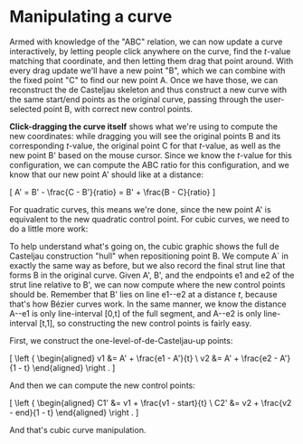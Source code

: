 # Manipulating a curve

Armed with knowledge of the "ABC" relation, we can now update a curve interactively, by letting people click anywhere on the curve, find the <em>t</em>-value matching that coordinate, and then letting them drag that point around. With every drag update we'll have a new point "B", which we can combine with the fixed point "C" to find our new point A. Once we have those, we can reconstruct the de Casteljau skeleton and thus construct a new curve with the same start/end points as the original curve, passing through the user-selected point B, with correct new control points.

<Graphic title="Moulding a quadratic Bézier curve" setup={this.setupQuadratic} draw={this.drawMould} onClick={this.placeMouldPoint} onMouseDown={this.markQB} onMouseDrag={this.dragQB} onMouseUp={this.saveCurve}/>

**Click-dragging the curve itself** shows what we're using to compute the new coordinates: while dragging you will see the original points B and its corresponding <i>t</i>-value, the original point C for that <i>t</i>-value, as well as the new point B' based on the mouse cursor. Since we know the <i>t</i>-value for this configuration, we can compute the ABC ratio for this configuration, and we know that our new point A' should like at a distance:

\[
  A' = B' - \frac{C - B'}{ratio} = B' + \frac{B - C}{ratio}
\]

For quadratic curves, this means we're done, since the new point A' is equivalent to the new quadratic control point. For cubic curves, we need to do a little more work:

<Graphic title="Moulding a cubic Bézier curve" setup={this.setupCubic} draw={this.drawMould} onClick={this.placeMouldPoint} onMouseDown={this.markCB} onMouseDrag={this.dragCB} onMouseUp={this.saveCurve}/>

To help understand what's going on, the cubic graphic shows the full de Casteljau construction "hull" when repositioning point B. We compute A` in exactly the same way as before, but we also record the final strut line that forms B in the original curve. Given A', B', and the endpoints e1 and e2 of the strut line relative to B', we can now compute where the new control points should be. Remember that B' lies on line e1--e2 at a distance <i>t</i>, because that's how Bézier curves work. In the same manner, we know the distance A--e1 is only line-interval [0,t] of the full segment, and A--e2 is only line-interval [t,1], so constructing the new control points is fairly easy.

First, we construct the one-level-of-de-Casteljau-up points:

\[
    \left \{ \begin{aligned}
    v1 &= A' + \frac{e1 - A'}{t} \\
    v2 &= A' + \frac{e2 - A'}{1 - t}
    \end{aligned} \right .
\]

And then we can compute the new control points:

\[
    \left \{ \begin{aligned}
    C1' &= v1 + \frac{v1 - start}{t} \\
    C2' &= v2 + \frac{v2 - end}{1 - t}
    \end{aligned} \right .
\]

And that's cubic curve manipulation.
